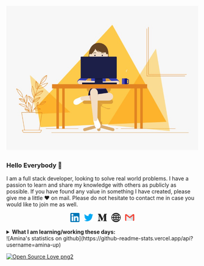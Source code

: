 

# ![amina](https://github.com/amina-up/amina-up/blob/main/banner%20github.gif)

### Hello Everybody 👋 

I am a full stack developer,  looking to solve real world problems. I have a passion to learn and share my knowledge with others as publicly as possible. If you have found any value in something I have created, please give me a little ♥ on mail. Please do not hesitate to contact me in case you would like to join me as well.

<p align='center'>
  <a href="https://www.linkedin.com/in/amina-laabidi-38490b1a1/"><img height="24" src="https://github.com/amina-up/amina-up/blob/main/linkedin.png"></a>&nbsp;&nbsp;
    <a href="https://twitter.com/Amina66167255"><img height="24" src="https://github.com/amina-up/amina-up/blob/main/twitter.png"></a>&nbsp;&nbsp;
  <a href="https://aminalaabidi2018.medium.com/"><img height="24" src="https://github.com/amina-up/amina-up/blob/main/medium.png"></a>&nbsp;&nbsp;
    <a href="https://portfolioaminalaabid.vercel.app/"><img height="24" src="https://github.com/amina-up/amina-up/blob/main/globe.png"></a>&nbsp;&nbsp;
  <a href="https://mail.google.com/mail/u/0/#inbox"><img height="24" src="https://github.com/amina-up/amina-up/blob/main/gmail%20(1).png"></a>
 
</p>
<details>
 <summary><strong>What I am learning/working these days:</strong></summary>
 
   - Web socket.io <br/>
   - Next JS <br/>
   - Advanced PHP<br/>
   - Devops <br/>
 
</details>
![Amina's statistics on github](https://github-readme-stats.vercel.app/api?username=amina-up)


<p> 

[![Open Source Love png2](https://badges.frapsoft.com/os/v2/open-source.png?v=103)](https://github.com/ellerbrock/open-source-badges/)
</p>




